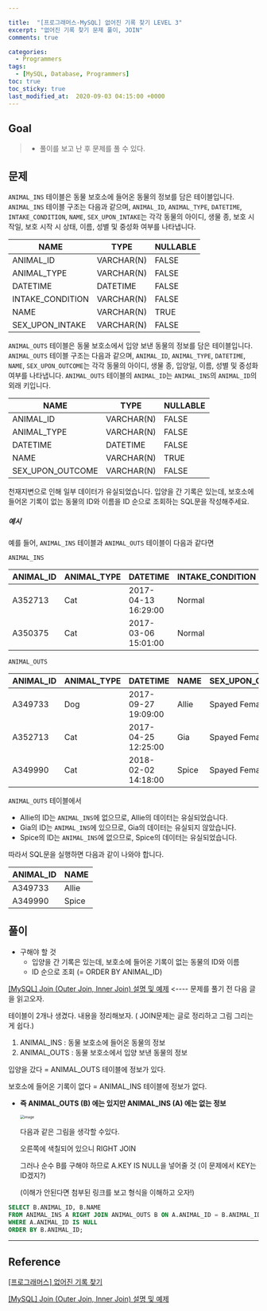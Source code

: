 ```yaml
---

title:  "[프로그래머스-MySQL] 없어진 기록 찾기 LEVEL 3"
excerpt: "없어진 기록 찾기 문제 풀이, JOIN"
comments: true

categories:
  - Programmers
tags: 
  - [MySQL, Database, Programmers]
toc: true
toc_sticky: true
last_modified_at:  2020-09-03 04:15:00 +0000
---
```


## Goal

> - 풀이를 보고 난 후 문제를 풀 수 있다.

## 문제

`ANIMAL_INS` 테이블은 동물 보호소에 들어온 동물의 정보를 담은 테이블입니다. `ANIMAL_INS` 테이블 구조는 다음과 같으며, `ANIMAL_ID`, `ANIMAL_TYPE`, `DATETIME`, `INTAKE_CONDITION`, `NAME`, `SEX_UPON_INTAKE`는 각각 동물의 아이디, 생물 종, 보호 시작일, 보호 시작 시 상태, 이름, 성별 및 중성화 여부를 나타냅니다.

| NAME             | TYPE       | NULLABLE |
| ---------------- | ---------- | -------- |
| ANIMAL_ID        | VARCHAR(N) | FALSE    |
| ANIMAL_TYPE      | VARCHAR(N) | FALSE    |
| DATETIME         | DATETIME   | FALSE    |
| INTAKE_CONDITION | VARCHAR(N) | FALSE    |
| NAME             | VARCHAR(N) | TRUE     |
| SEX_UPON_INTAKE  | VARCHAR(N) | FALSE    |

`ANIMAL_OUTS` 테이블은 동물 보호소에서 입양 보낸 동물의 정보를 담은 테이블입니다. `ANIMAL_OUTS` 테이블 구조는 다음과 같으며, `ANIMAL_ID`, `ANIMAL_TYPE`, `DATETIME`, `NAME`, `SEX_UPON_OUTCOME`는 각각 동물의 아이디, 생물 종, 입양일, 이름, 성별 및 중성화 여부를 나타냅니다. `ANIMAL_OUTS` 테이블의 `ANIMAL_ID`는 `ANIMAL_INS`의 `ANIMAL_ID`의 외래 키입니다.

| NAME             | TYPE       | NULLABLE |
| ---------------- | ---------- | -------- |
| ANIMAL_ID        | VARCHAR(N) | FALSE    |
| ANIMAL_TYPE      | VARCHAR(N) | FALSE    |
| DATETIME         | DATETIME   | FALSE    |
| NAME             | VARCHAR(N) | TRUE     |
| SEX_UPON_OUTCOME | VARCHAR(N) | FALSE    |

천재지변으로 인해 일부 데이터가 유실되었습니다. 입양을 간 기록은 있는데, 보호소에 들어온 기록이 없는 동물의 ID와 이름을 ID 순으로 조회하는 SQL문을 작성해주세요.

##### 예시

예를 들어, `ANIMAL_INS` 테이블과 `ANIMAL_OUTS` 테이블이 다음과 같다면

```
ANIMAL_INS
```

| ANIMAL_ID | ANIMAL_TYPE | DATETIME            | INTAKE_CONDITION | NAME | SEX_UPON_INTAKE |
| --------- | ----------- | ------------------- | ---------------- | ---- | --------------- |
| A352713   | Cat         | 2017-04-13 16:29:00 | Normal           | Gia  | Spayed Female   |
| A350375   | Cat         | 2017-03-06 15:01:00 | Normal           | Meo  | Neutered Male   |

```
ANIMAL_OUTS
```

| ANIMAL_ID | ANIMAL_TYPE | DATETIME            | NAME  | SEX_UPON_OUTCOME |
| --------- | ----------- | ------------------- | ----- | ---------------- |
| A349733   | Dog         | 2017-09-27 19:09:00 | Allie | Spayed Female    |
| A352713   | Cat         | 2017-04-25 12:25:00 | Gia   | Spayed Female    |
| A349990   | Cat         | 2018-02-02 14:18:00 | Spice | Spayed Female    |

`ANIMAL_OUTS` 테이블에서

- Allie의 ID는 `ANIMAL_INS`에 없으므로, Allie의 데이터는 유실되었습니다.
- Gia의 ID는 `ANIMAL_INS`에 있으므로, Gia의 데이터는 유실되지 않았습니다.
- Spice의 ID는 `ANIMAL_INS`에 없으므로, Spice의 데이터는 유실되었습니다.

따라서 SQL문을 실행하면 다음과 같이 나와야 합니다.

| ANIMAL_ID | NAME  |
| --------- | ----- |
| A349733   | Allie |
| A349990   | Spice |



## 풀이

- 구해야 할 것  
  -  입양을 간 기록은 있는데, 보호소에 들어온 기록이 없는 동물의 ID와 이름
  -  ID 순으로 조회 (= ORDER BY ANIMAL_ID)

[[MySQL] Join (Outer Join, Inner Join) 설명 및 예제](https://chlgpdus921.github.io/mysql/MySQL-JOIN/)   <---- 문제를 풀기 전 다음 글을 읽고오자.

테이블이 2개나 생겼다. 내용을 정리해보자. ( JOIN문제는 글로 정리하고 그림 그리는게 쉽다.)

1. ANIMAL_INS : 동물 보호소에 들어온 동물의 정보
2. ANIMAL_OUTS : 동물 보호소에서 입양 보낸 동물의 정보

입양을 갔다 = ANIMAL_OUTS 테이블에 정보가 있다.

보호소에 들어온 기록이 없다 = ANIMAL_INS 테이블에 정보가 없다.

- **즉 ANIMAL_OUTS  (B) 에는 있지만 ANIMAL_INS (A) 에는 없는 정보**

  <img src="https://user-images.githubusercontent.com/32683894/91834237-b97b7180-ec82-11ea-816d-54e44706ae49.png" alt="image" style="zoom:50%;" />

  다음과 같은 그림을 생각할 수있다.

  오른쪽에 색칠되어 있으니 RIGHT JOIN

  그러나 순수 B를 구해야 하므로 A.KEY  IS NULL을 넣어줄 것 (이 문제에서 KEY는 ID겠지?)

  (이해가 안된다면 첨부된 링크를 보고 형식을 이해하고 오자!)

```sql
SELECT B.ANIMAL_ID, B.NAME 
FROM ANIMAL_INS A RIGHT JOIN ANIMAL_OUTS B ON A.ANIMAL_ID = B.ANIMAL_ID 
WHERE A.ANIMAL_ID IS NULL
ORDER BY B.ANIMAL_ID;
```

---

## Reference

[[프로그래머스] 없어진 기록 찾기](https://programmers.co.kr/learn/courses/30/lessons/59042)

[[MySQL] Join (Outer Join, Inner Join) 설명 및 예제](https://chlgpdus921.github.io/mysql/MySQL-JOIN/)

